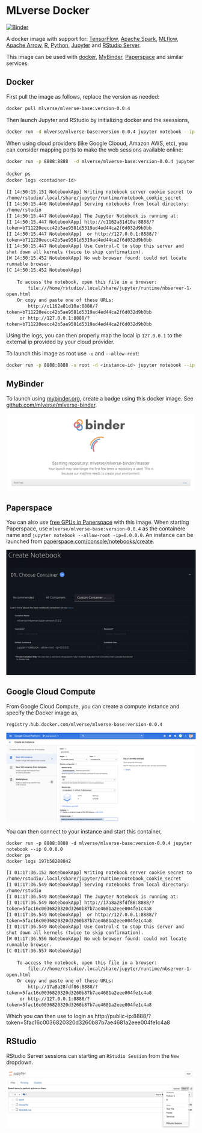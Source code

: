 # MLverse Docker
[![Binder](http://mybinder.org/badge.svg)](http://mybinder.org/v2/gh/mlverse/mlverse-binder/master)

A docker image with support for: [TensorFlow](https://www.tensorflow.org), [Apache Spark](http://spark.apache.org), [MLflow](https://mlflow.org), [Apache Arrow](https://arrow.apache.org), [R](https://www.r-project.org/), [Python](https://www.python.org), [Jupyter](https://jupyter.org/) and [RStudio Server](https://www.rstudio.com/products/rstudio/download-server/).

This image can be used with [docker](#docker), [MyBinder](#mybinder), [Paperspace](#paperspace) and similar services.

## Docker

First pull the image as follows, replace the version as needed:

```bash
docker pull mlverse/mlverse-base:version-0.0.4
```

Then launch Jupyter and RStudio by initializing docker and the seessions,

```bash
docker run -d mlverse/mlverse-base:version-0.0.4 jupyter notebook --ip 0.0.0.0
```

When using cloud providers (like Google Clooud, Amazon AWS, etc), you can consider mapping ports to make the web sessions available online:

```bash
docker run -p 8888:8888  -d mlverse/mlverse-base:version-0.0.4 jupyter notebook --ip 0.0.0.0

docker ps
docker logs <container-id>
```
```
[I 14:50:15.151 NotebookApp] Writing notebook server cookie secret to /home/rstudio/.local/share/jupyter/runtime/notebook_cookie_secret
[I 14:50:15.446 NotebookApp] Serving notebooks from local directory: /home/rstudio
[I 14:50:15.447 NotebookApp] The Jupyter Notebook is running at:
[I 14:50:15.447 NotebookApp] http://c1162a81d10a:8888/?token=b711220eecc42b5ae9581d5319ad4ed44ca2f6d032d9b0bb
[I 14:50:15.447 NotebookApp]  or http://127.0.0.1:8888/?token=b711220eecc42b5ae9581d5319ad4ed44ca2f6d032d9b0bb
[I 14:50:15.447 NotebookApp] Use Control-C to stop this server and shut down all kernels (twice to skip confirmation).
[W 14:50:15.452 NotebookApp] No web browser found: could not locate runnable browser.
[C 14:50:15.452 NotebookApp] 
    
    To access the notebook, open this file in a browser:
        file:///home/rstudio/.local/share/jupyter/runtime/nbserver-1-open.html
    Or copy and paste one of these URLs:
        http://c1162a81d10a:8888/?token=b711220eecc42b5ae9581d5319ad4ed44ca2f6d032d9b0bb
     or http://127.0.0.1:8888/?token=b711220eecc42b5ae9581d5319ad4ed44ca2f6d032d9b0bb
```

Using the logs, you can then properly map the local ip `127.0.0.1` to the external ip provided by your cloud provider.

To launch this image as root use `-u` and `--allow-root`:

```bash
docker run -p 8888:8888 -u root -d <instance-id> jupyter notebook --ip 0.0.0.0 --allow-root
```

## MyBinder

To launch using [mybinder.org](https://mybinder.org), create a badge using this docker image. See [github.com/mlverse/mlverse-binder](https://github.com/mlverse/mlverse-binder).

[![](images/mlverse-mybinder.png)](https://github.com/mlverse/mlverse-binder)

## Paperspace

You can also use [free GPUs in Paperspace](https://blog.paperspace.com/paperspace-launches-gradient-community-notebooks/) with this image. When starting Paperspace, use `mlverse/mlverse-base:version-0.0.4` as the containere name and `jupyter notebook --allow-root -ip=0.0.0.0`. An instance can be launched from [paperspace.com/console/notebooks/create](https://www.paperspace.com/console/notebooks/create).

![](images/mlverse-paperspace.png)

## Google Cloud Compute

From Google Cloud Compute, you can create a compute instance and specify the Docker image as,

```bash
registry.hub.docker.com/mlverse/mlverse-base:version-0.0.4
```

![](images/mlverse-google-cloud.png)

You can then connect to your instance and start this container,

```
docker run -p 8888:8888 -d mlverse/mlverse-base:version-0.0.4 jupyter notebook --ip 0.0.0.0
docker ps
docker logs 197b58288842
```
```
[I 01:17:36.152 NotebookApp] Writing notebook server cookie secret to /home/rstudio/.local/share/jupyter/runtime/notebook_cookie_secret
[I 01:17:36.549 NotebookApp] Serving notebooks from local directory: /home/rstudio
[I 01:17:36.549 NotebookApp] The Jupyter Notebook is running at:
[I 01:17:36.549 NotebookApp] http://17a8a28fdf86:8888/?token=5fac16c0036820320d3260b87b7ae4681a2eee004fe1c4a8
[I 01:17:36.549 NotebookApp]  or http://127.0.0.1:8888/?token=5fac16c0036820320d3260b87b7ae4681a2eee004fe1c4a8
[I 01:17:36.549 NotebookApp] Use Control-C to stop this server and shut down all kernels (twice to skip confirmation).
[W 01:17:36.556 NotebookApp] No web browser found: could not locate runnable browser.
[C 01:17:36.557 NotebookApp] 
    
    To access the notebook, open this file in a browser:
        file:///home/rstudio/.local/share/jupyter/runtime/nbserver-1-open.html
    Or copy and paste one of these URLs:
        http://17a8a28fdf86:8888/?token=5fac16c0036820320d3260b87b7ae4681a2eee004fe1c4a8
     or http://127.0.0.1:8888/?token=5fac16c0036820320d3260b87b7ae4681a2eee004fe1c4a8
```

Which you can then use to login as http://public-ip:8888/?token=5fac16c0036820320d3260b87b7ae4681a2eee004fe1c4a8

## RStudio

RStudio Server sessions can starting an `RStudio Session` from the `New` dropdown.

![](images/mlverse-rstudio.png)
